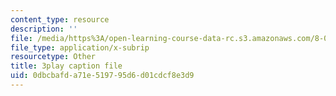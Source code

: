 ```yaml
---
content_type: resource
description: ''
file: /media/https%3A/open-learning-course-data-rc.s3.amazonaws.com/8-01sc-classical-mechanics-fall-2016/0dbcbafda71e519795d6d01cdcf8e3d9_m8_3VwHy7tE.vtt
file_type: application/x-subrip
resourcetype: Other
title: 3play caption file
uid: 0dbcbafd-a71e-5197-95d6-d01cdcf8e3d9
---
```

